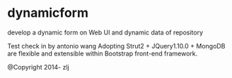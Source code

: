dynamicform
===========

develop a dynamic form on Web UI and dynamic data of repository

Test check in by antonio wang
Adopting Strut2 + JQuery1.10.0 + MongoDB are flexible and extensible within Bootstrap front-end framework.

@Copyright 2014-
zlj
